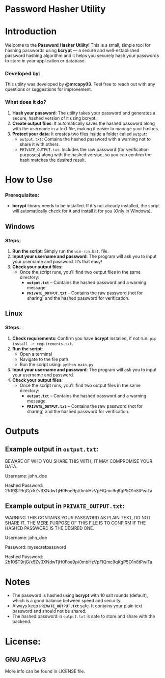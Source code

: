 # Password Hasher Utility

# Introduction

Welcome to the **Password Hasher Utility**! This is a small, simple tool for hashing passwords using **bcrypt** — a secure and well-established password hashing algorithm and it helps you securely hash your passwords to store in your application or database.

### Developed by: 
This utility was developed by **@mrcapy03**. Feel free to reach out with any questions or suggestions for improvement.


### What does it do?

1. **Hash your password**: The utility takes your password and generates a secure, hashed version of it using bcrypt.
2. **Create output files**: It automatically saves the hashed password along with the username in a text file, making it easier to manage your hashes.
3. **Protect your data**: It creates two files inside a folder called `output`:
   - `output.txt`: Contains the hashed password with a warning not to share it with others.
   - `PRIVATE_OUTPUT.txt`: Includes the raw password (for verification purposes) along with the hashed version, so you can confirm the hash matches the desired result.

# How to Use

### Prerequisites:
- **bcrypt** library needs to be installed. If it's not already installed, the script will automatically check for it and install it for you (Only in Windows).

## Windows

### Steps:

1. **Run the script**: Simply run the `win-run.bat`. file.
2. **Input your username and password**: The program will ask you to input your username and password. It’s that easy!
3. **Check your output files**:
   - Once the script runs, you'll find two output files in the same directory:
     - **`output.txt`** – Contains the hashed password and a warning message.
     - **`PRIVATE_OUTPUT.txt`** – Contains the raw password (not for sharing) and the hashed password for verification.

## Linux

### Steps:

1. **Check requirements**: Confirm you have **bcrypt** installed, if not run: `pip install -r requirements.txt`.
2. **Run the script**:
    - Open a terminal
    - Navigate to the file path
    - Run the script using: `python main.py`
3. **Input your username and password**: The program will ask you to input your username and password.
4. **Check your output files**:
   - Once the script runs, you'll find two output files in the same directory:
     - **`output.txt`** – Contains the hashed password and a warning message.
     - **`PRIVATE_OUTPUT.txt`** – Contains the raw password (not for sharing) and the hashed password for verification.

# Outputs

## Example output in `output.txt`:

BEWARE OF WHO YOU SHARE THIS WITH, IT MAY COMPROMISE YOUR DATA.

Username: john_doe

Hashed Password: $2b$10$T9rjG/x5Zv3XNdwTjH0Foe9p/0mbHzVpFlQmc9qKgP5O1n8tPwiTa


## Example output in `PRIVATE_OUTPUT.txt`:

WARNING THIS CONTAINS YOUR PASSWORD AS PLAIN TEXT, DO NOT SHARE IT, THE MERE PURPOSE OF THIS FILE IS TO CONFIRM IF THE HASHED PASSWORD IS THE DESIRED ONE.

Username: john_doe

Password: mysecretpassword

Hashed Password: $2b$10$T9rjG/x5Zv3XNdwTjH0Foe9p/0mbHzVpFlQmc9qKgP5O1n8tPwiTa

# Notes

- The password is hashed using **bcrypt** with 10 salt rounds (default), which is a good balance between speed and security.
- Always keep **`PRIVATE_OUTPUT.txt`** safe. It contains your plain text password and should not be shared.
- The hashed password in `output.txt` is safe to store and share with the backend.

# License:

## GNU AGPLv3
More info can be found in LICENSE file.
